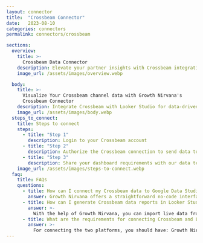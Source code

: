 ```yaml
---
layout: connector
title:  "Crossbeam Connector"
date:   2023-08-10
categories: connectors
permalink: connectors/crossbeam

sections:
  overview:
    title: >-
      Crossbeam Data Connector
    description: Elevate your partner insights with Crossbeam integration. Seamlessly merge partner data from Crossbeam with Looker Studio's analytical capabilities, unlocking a comprehensive view of partnership trends, collaboration opportunities, and strategic growth.
    image_url: /assets/images/overview.webp

  body:
    title: >-
      Visualize Your Crossbeam channel data with Growth Nirvana's
      Crossbeam Connector
    description: Integrate Crossbeam with Looker Studio for data-driven partner analytics that shape your partnership strategies.
    image_url: /assets/images/body.webp
  steps_to_connect:
    title: Steps to connect
    steps:
      - title: "Step 1"
        description: Login to your Crossbeam account
      - title: "Step 2"
        description: Authorize the Crossbeam connection to send data to Growth Nirvana
      - title: "Step 3"
        description: Share your dashboard requirements with our data team. We will build the report for you.
    image_url: /assets/images/steps-to-connect.webp
  faq:
    title: FAQs
    questions:
      - title: How can I connect my Crossbeam data to Google Data Studio/Looker Studio?
        answer: Growth Nirvana offers a straightforward no-code interface to connect to Crossbeam data sources.
      - title: How can I generate Crossbeam data reports in Looker Studio?
        answer: >-
          With the help of Growth Nirvana, you can import live data from Crossbeam into Looker Studio. These data can be viewed in charts, tables, and dashboards to generate branded reports that can be shared instantly.
      - title: What are the requirements for connecting Crossbeam and Looker Studio?
        answer: >-
          For connecting the two platforms, you should have: Growth Nirvana Account and Crossbeam Ads Account
---
```


